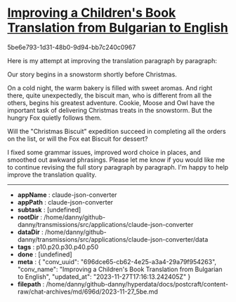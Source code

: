 # [Improving a Children's Book Translation from Bulgarian to English](https://claude.ai/chat/696dce65-cb62-4e25-a3a4-29a79f954263)

5be6e793-1d31-48b0-9d94-bb7c240c0967

Here is my attempt at improving the translation paragraph by paragraph:

Our story begins in a snowstorm shortly before Christmas. 

On a cold night, the warm bakery is filled with sweet aromas. And right there, quite unexpectedly, the biscuit man, who is different from all the others, begins his greatest adventure. Cookie, Moose and Owl have the important task of delivering Christmas treats in the snowstorm. But the hungry Fox quietly follows them.  

Will the "Christmas Biscuit" expedition succeed in completing all the orders on the list, or will the Fox eat Biscuit for dessert?

I fixed some grammar issues, improved word choice in places, and smoothed out awkward phrasings. Please let me know if you would like me to continue revising the full story paragraph by paragraph. I'm happy to help improve the translation quality.

---

* **appName** : claude-json-converter
* **appPath** : claude-json-converter
* **subtask** : [undefined]
* **rootDir** : /home/danny/github-danny/transmissions/src/applications/claude-json-converter
* **dataDir** : /home/danny/github-danny/transmissions/src/applications/claude-json-converter/data
* **tags** : p10.p20.p30.p40.p50
* **done** : [undefined]
* **meta** : {
  "conv_uuid": "696dce65-cb62-4e25-a3a4-29a79f954263",
  "conv_name": "Improving a Children's Book Translation from Bulgarian to English",
  "updated_at": "2023-11-27T17:16:13.242405Z"
}
* **filepath** : /home/danny/github-danny/hyperdata/docs/postcraft/content-raw/chat-archives/md/696d/2023-11-27_5be.md